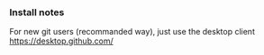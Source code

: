 ### Install notes

For new git users (recommanded way), just use the desktop client
https://desktop.github.com/
